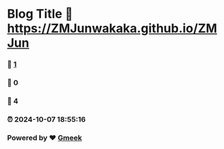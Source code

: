 # Blog Title :link: https://ZMJunwakaka.github.io/ZMJun 
### :page_facing_up: [1](https://ZMJunwakaka.github.io/ZMJun/tag.html) 
### :speech_balloon: 0 
### :hibiscus: 4 
### :alarm_clock: 2024-10-07 18:55:16 
### Powered by :heart: [Gmeek](https://github.com/Meekdai/Gmeek)
